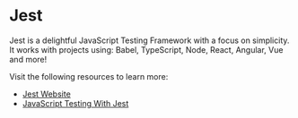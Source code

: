 # Jest

Jest is a delightful JavaScript Testing Framework with a focus on simplicity.
It works with projects using: Babel, TypeScript, Node, React, Angular, Vue and more!

Visit the following resources to learn more:

- [Jest Website](https://jestjs.io/)
- [JavaScript Testing With Jest](https://youtu.be/IPiUDhwnZxA?si=2_lE2bDo2fRuo2CU)
